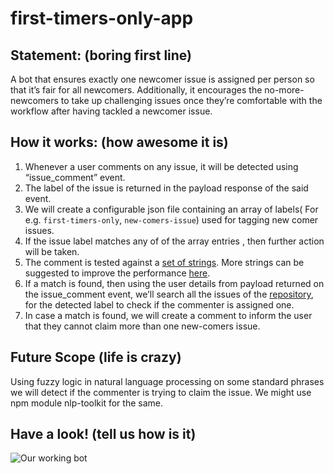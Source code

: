 # first-timers-only-app

## Statement: (boring first line)

A bot that ensures exactly one newcomer issue is assigned per person so that it’s fair for all newcomers. Additionally, it encourages the no-more-newcomers to take up challenging issues once they’re comfortable with the workflow after having tackled a newcomer issue.

## How it works: (how awesome it is)

1. Whenever a user comments on any issue, it will be detected using “issue_comment” event.
2. The label of the issue is returned in the payload response of the said event.
3. We will create a configurable json file containing an array of labels( For e.g. `first-timers-only`, `new-comers-issue`) used for tagging new comer issues.
4. If the issue label matches any of of the array entries , then further action will be taken.
5. The comment is tested against a [set of strings](https://github.com/probot/first-timers-only-app/blob/master/util.js). More strings can be suggested to improve the performance [here](https://github.com/probot/first-timers-only-app/issues/19).
6. If a match is found, then using the user details from payload returned on the issue_comment event, we’ll search all the issues of the [repository](https://developer.github.com/v3/issues/#list-issues-for-a-repository), for the detected label to check if the commenter is assigned one.
7. In case a match is found, we will create a comment to inform the user that they cannot claim more than one new-comers issue.

## Future Scope (life is crazy)
Using fuzzy logic in natural language processing on some standard phrases we will detect if the commenter is trying to claim the issue. We might use npm module nlp-toolkit for the same.

## Have a look! (tell us how is it)
![Our working bot](Snapshots/readmeSS.png)
